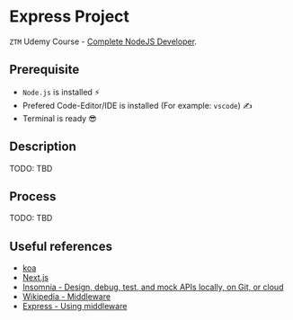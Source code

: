 # Express Project

`ZTM` Udemy Course - [Complete NodeJS Developer](https://www.udemy.com/course/complete-nodejs-developer-zero-to-mastery).

## Prerequisite

- `Node.js` is installed ⚡
- Prefered Code-Editor/IDE is installed (For example: `vscode`) ✍
- Terminal is ready 😎

## Description

TODO: TBD

## Process

TODO: TBD

## Useful references

- [koa](https://koajs.com/)
- [Next.js](https://nextjs.org/)
- [Insomnia - Design, debug, test, and mock APIs locally, on Git, or cloud](https://insomnia.rest/)
- [Wikipedia - Middleware](https://en.wikipedia.org/wiki/Middleware)
- [Express - Using middleware](https://expressjs.com/en/guide/using-middleware.html)
